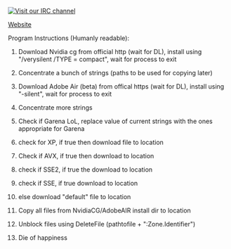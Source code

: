 [![Visit our IRC channel](https://kiwiirc.com/buttons/irc.quakenet.org/LoLUpdater.png)](https://kiwiirc.com/client/irc.quakenet.org/#LoLUpdater)

[Website](http://LoLUpdater.com)

Program Instructions (Humanly readable):

1. Download Nvidia cg from official http (wait for DL), install using "/verysilent /TYPE = compact", wait for process to exit
2. Concentrate a bunch of strings (paths to be used for copying later)
3. Download Adobe Air (beta) from offical https (wait for DL), install using "-silent", wait for process to exit
4. Concentrate more strings
5. Check if Garena LoL, replace value of current strings with the ones appropriate for Garena
6. check for XP, if true then download file to location
7. Check if AVX, if true then download to location
8. check if SSE2, if true the download to location
9. check if SSE, if true download to location
10. else download "default" file to location
11. Copy all files from NvidiaCG/AdobeAIR install dir to location
12. Unblock files using DeleteFile (pathtofile + ":Zone.Identifier")

13. Die of happiness